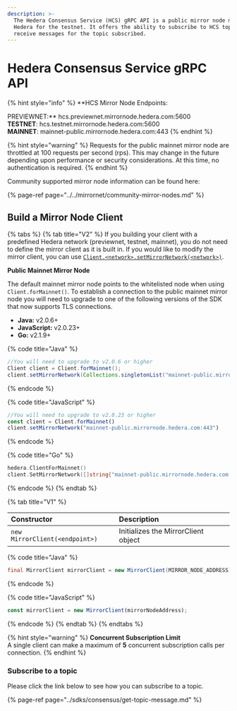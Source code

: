 ```yaml
---
description: >-
  The Hedera Consensus Service (HCS) gRPC API is a public mirror node managed by
  Hedera for the testnet. It offers the ability to subscribe to HCS topics and
  receive messages for the topic subscribed.
---
```


# Hedera Consensus Service gRPC API

{% hint style="info" %}
**HCS Mirror Node Endpoints:  
  
PREVIEWNET:** hcs.previewnet.mirrornode.hedera.com:5600  
**TESTNET**: hcs.testnet.mirrornode.hedera.com:5600   
**MAINNET**: mainnet-public.mirrornode.hedera.com:443 
{% endhint %}

{% hint style="warning" %}
Requests for the public mainnet mirror node are throttled at 100 requests per second \(rps\). This may change in the future depending upon performance or security considerations. At this time,  no authentication is required.
{% endhint %}

Community supported mirror node information can be found here:

{% page-ref page="../../mirrornet/community-mirror-nodes.md" %}

## Build a Mirror Node Client

{% tabs %}
{% tab title="V2" %}
If you building your client with a predefined Hedera network \(previewnet, testnet, mainnet\), you do not need to define the mirror client as it is built in. If you would like to modify the mirror client, you can use [`Client.<network>.setMirrorNetwork(<network>)`](https://docs.hedera.com/guides/docs/sdks/client#1-configure-your-hedera-network).  
  
**Public Mainnet Mirror Node**  
  
The default mainnet mirror node points to the whitelisted node when using `Client.forMainnet()`. To establish a connection to the public mainnet mirror node you will need to upgrade to one of the following versions of the SDK that now supports TLS connections.

* **Java:** v2.0.6+
* **JavaScript:** v2.0.23+
* **Go:** v2.1.9+

{% code title="Java" %}
```java
//You will need to upgrade to v2.0.6 or higher
Client client = Client.forMainnet();
client.setMirrorNetwork(Collections.singletonList("mainnet-public.mirrornode.hedera.com:443"))
```
{% endcode %}

{% code title="JavaScript" %}
```javascript
//You will need to upgrade to v2.0.23 or higher
const client = Client.forMainnet()
client.setMirrorNetwork("mainnet-public.mirrornode.hedera.com:443")
```
{% endcode %}

{% code title="Go" %}
```go
hedera.ClientForMainnet()
client.SetMirrorNetwork([]string{"mainnet-public.mirrornode.hedera.com:443"})
```
{% endcode %}
{% endtab %}

{% tab title="V1" %}


| Constructor | Description |
| :--- | :--- |
| `new MirrorClient(<endpoint>)` | Initializes the MirrorClient object |

{% code title="Java" %}
```java
final MirrorClient mirrorClient = new MirrorClient(MIRROR_NODE_ADDRESS);
```
{% endcode %}

{% code title="JavaScript" %}
```javascript
const mirrorClient = new MirrorClient(mirrorNodeAddress);
```
{% endcode %}
{% endtab %}
{% endtabs %}

{% hint style="warning" %}
**Concurrent Subscription Limit**  
A single client can make a maximum of **5** concurrent subscription calls per connection. 
{% endhint %}

### Subscribe to a topic

Please click the link below to see how you can subscribe to a topic.

{% page-ref page="../sdks/consensus/get-topic-message.md" %}





